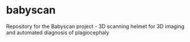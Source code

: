 # babyscan
Repository for the Babyscan project - 3D scanning helmet for 3D imaging and automated diagnosis of plagiocephaly

